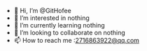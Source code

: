 - 👋 Hi, I’m @GitHofee
- 👀 I’m interested in nothing
- 🌱 I’m currently learning nothing
- 💞️ I’m looking to collaborate on nothing
- 📫 How to reach me :2716863922@qq.com

<!---
GitHofee/GitHofee is a ✨ special ✨ repository because its `README.md` (this file) appears on your GitHub profile.
You can click the Preview link to take a look at your changes.
--->
